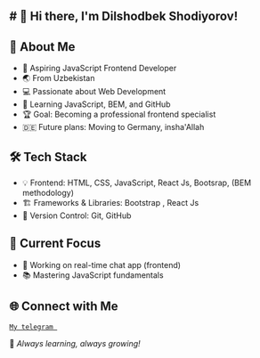 ## # 👋 Hi there, I'm Dilshodbek Shodiyorov!

## 🚀 About Me  
- 🎯 Aspiring JavaScript Frontend Developer  
- 🌏 From Uzbekistan  
- 💻 Passionate about Web Development  
- 📖 Learning JavaScript, BEM, and GitHub  
- 🏆 Goal: Becoming a professional frontend specialist  
- 🇩🇪 Future plans: Moving to Germany, insha'Allah  

## 🛠 Tech Stack  
- 💡 Frontend: HTML, CSS, JavaScript, React Js, Bootsrap, (BEM methodology)  
- 🏗 Frameworks & Libraries: Bootstrap , React Js  
- 📂 Version Control: Git, GitHub  

## 📌 Current Focus  
- 🎯 Working on real-time chat app (frontend)  
- 📚 Mastering JavaScript fundamentals  

## 🌐 Connect with Me  
<code><a href="@Shodiyorov_Dilshodbek">My telegram </a> </code>

🚀 *Always learning, always growing!*

